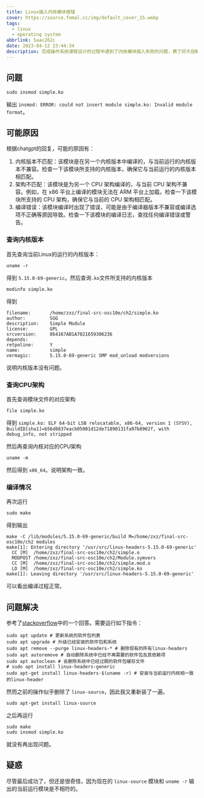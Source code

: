 ```yaml
---
title: Linux插入内核模块报错
cover: https://source.fomal.cc/img/default_cover_15.webp
tags:
  - linux
  - operating system
abbrlink: 5aac262c
date: 2023-04-12 23:44:34
description: 完成操作系统课程设计的过程中遇到了内核模块插入失败的问题，费了好大劲解决，遂作此文
---
```


## 问题
```shell
sudo insmod simple.ko
```

输出 `insmod: ERROR: could not insert module simple.ko: Invalid module format`。

## 可能原因
根据chatgpt的回复，可能的原因有：
1. 内核版本不匹配：该模块是在另一个内核版本中编译的，与当前运行的内核版本不兼容。检查一下该模块所支持的内核版本，确保它与当前运行的内核版本相匹配。
2. 架构不匹配：该模块是为另一个 CPU 架构编译的，与当前 CPU 架构不兼容。例如，在 x86 平台上编译的模块无法在 ARM 平台上加载。检查一下该模块所支持的 CPU 架构，确保它与当前的 CPU 架构相匹配。
3. 编译错误：该模块编译时出现了错误，可能是由于编译器版本不兼容或编译选项不正确等原因导致。检查一下该模块的编译日志，查找任何编译错误或警告。

### 查询内核版本
首先查询当前Linux的运行的内核版本：
```shell
uname -r
```

得到 `5.15.0-69-generic`。然后查询`.ko`文件所支持的内核版本
```shell
modinfo simple.ko
```

得到
```console
filename:       /home/zxz/final-src-osc10e/ch2/simple.ko
author:         SGG
description:    Simple Module
license:        GPL
srcversion:     864167AB1A7021659306236
depends:        
retpoline:      Y
name:           simple
vermagic:       5.15.0-69-generic SMP mod_unload modversions 
```

说明内核版本没有问题。

### 查询CPU架构
首先查询模块文件的对应架构
```shell
file simple.ko
```

得到 `simple.ko: ELF 64-bit LSB relocatable, x86-64, version 1 (SYSV), BuildID[sha1]=b56d8837eacb05001d12de71890131fa97b8902f, with debug_info, not stripped
`

然后再查询内核对应的CPU架构
```shell
uname -m
```

然后得到 `x86_64`。说明架构一致。

### 编译情况
再次运行
```shell
sudo make
```

得到输出
```console
make -C /lib/modules/5.15.0-69-generic/build M=/home/zxz/final-src-osc10e/ch2 modules
make[1]: Entering directory '/usr/src/linux-headers-5.15.0-69-generic'
  CC [M]  /home/zxz/final-src-osc10e/ch2/simple.o
  MODPOST /home/zxz/final-src-osc10e/ch2/Module.symvers
  CC [M]  /home/zxz/final-src-osc10e/ch2/simple.mod.o
  LD [M]  /home/zxz/final-src-osc10e/ch2/simple.ko
make[1]: Leaving directory '/usr/src/linux-headers-5.15.0-69-generic'
```

可以看出编译过程正常。

## 问题解决
参考了[stackoverflow](https://stackoverflow.com/questions/71746914/linux-kernel-module-development-module-x86-modules-skipping-invalid-relocatio?noredirect=1)中的一个回答。需要运行如下指令：
```shell
sudo apt update # 更新系统的软件包列表
sudo apt upgrade # 升级已经安装的软件包和系统
sudo apt remove --purge linux-headers-* # 删除现有的所有linux-headers
sudo apt autoremove # 自动删除系统中已经不再需要的软件包及其依赖项
sudo apt autoclean # 会删除系统中已经过期的软件包缓存文件
# sudo apt install linux-headers-generic
sudo apt-get install linux-headers-$(uname -r) # 安装与当前运行内核相一致的linux-header
```

然而之前的操作似乎删除了 `linux-source`，因此我又重新装了一遍。
```shell
sudo apt-get install linux-source
```

之后再运行
```shell
sudo make
sudo insmod simple.ko
```

就没有再出现问题。

## 疑惑
尽管最后成功了，但还是很奇怪，因为现在的 `linux-source` 模块和 `uname -r` 输出的当前运行模块是不相符的。